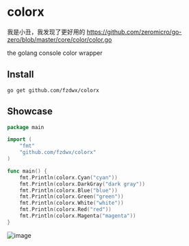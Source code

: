 # colorx
我是小丑，我发现了更好用的 https://github.com/zeromicro/go-zero/blob/master/core/color/color.go

the golang console color wrapper

## Install

```shell
go get github.com/fzdwx/colorx
```

## Showcase

```go
package main

import (
	"fmt"
	"github.com/fzdwx/colorx"
)

func main() {
	fmt.Println(colorx.Cyan("cyan"))
	fmt.Println(colorx.DarkGray("dark gray"))
	fmt.Println(colorx.Blue("blue"))
	fmt.Println(colorx.Green("green"))
	fmt.Println(colorx.White("white"))
	fmt.Println(colorx.Red("red"))
	fmt.Println(colorx.Magenta("magenta"))
}
```

![image](https://user-images.githubusercontent.com/65269574/176684267-a0e26dac-0352-4f1b-9d70-df5bcf14d22a.png)

